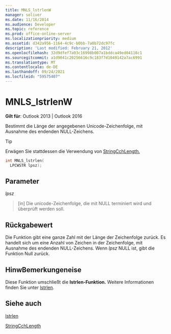 ```yaml
---
title: MNLS_lstrlenW
manager: soliver
ms.date: 11/16/2014
ms.audience: Developer
ms.topic: reference
ms.prod: office-online-server
ms.localizationpriority: medium
ms.assetid: d342a956-1164-4c9c-b0bb-7a0b72dc97fc
description: 'Last modified: February 21, 2012'
ms.openlocfilehash: 32d9dfef7a03c16998b007a1bddca49ed04118c1
ms.sourcegitcommit: a1d9041c20256616c9c183f7d1049142a7ac6991
ms.translationtype: MT
ms.contentlocale: de-DE
ms.lasthandoff: 09/24/2021
ms.locfileid: "59575407"
---
```

# <a name="mnls_lstrlenw"></a>MNLS_lstrlenW

  
  
**Gilt für**: Outlook 2013 | Outlook 2016 
  
Bestimmt die Länge der angegebenen Unicode-Zeichenfolge, mit Ausnahme des endenden NULL-Zeichens.
  
> [!TIP]
> Erwägen Sie stattdessen die Verwendung von [StringCchLength.](https://msdn.microsoft.com/library/ms647539%28VS.85%29.aspx) 
  
```cpp
int MNLS_lstrlen(
  LPCWSTR lpsz);
```

## <a name="parameters"></a>Parameter

 _lpsz_
  
> [in] Die unicode-Zeichenfolge, die mit NULL terminiert wird und überprüft werden soll.
    
## <a name="return-value"></a>Rückgabewert

Die Funktion gibt eine ganze Zahl mit der Länge der Zeichenfolge zurück. Es handelt sich um eine Anzahl von Zeichen in der Zeichenfolge, mit Ausnahme des endenden NULL-Zeichens. Wenn  _lpsz_ NULL ist, gibt die Funktion Null zurück. 
  
## <a name="remarks"></a>HinwBemerkungeneise

Diese Funktion umschließt die **lstrlen-Funktion.** Weitere Informationen finden Sie unter [lstrlen](https://msdn.microsoft.com/library/ms647492%28VS.85%29.aspx).
  
## <a name="see-also"></a>Siehe auch



[lstrlen](https://msdn.microsoft.com/library/ms647492%28VS.85%29.aspx)
  
[StringCchLength](https://msdn.microsoft.com/library/ms647539%28VS.85%29.aspx)

